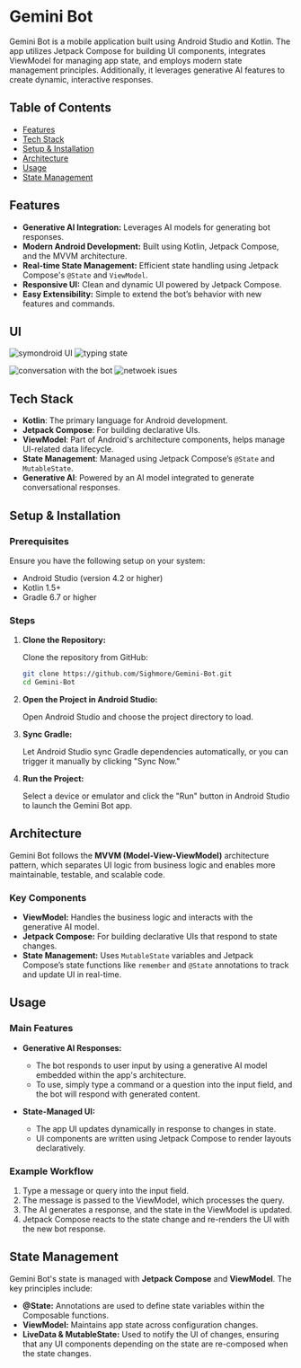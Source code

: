# Gemini Bot

Gemini Bot is a mobile application built using Android Studio and Kotlin. The app utilizes Jetpack Compose for building UI components, integrates ViewModel for managing app state, and employs modern state management principles. Additionally, it leverages generative AI features to create dynamic, interactive responses.

## Table of Contents

- [Features](#features)
- [Tech Stack](#tech-stack)
- [Setup & Installation](#setup--installation)
- [Architecture](#architecture)
- [Usage](#usage)
- [State Management](#state-management)


## Features

- **Generative AI Integration:** Leverages AI models for generating bot responses.
- **Modern Android Development:** Built using Kotlin, Jetpack Compose, and the MVVM architecture.
- **Real-time State Management:** Efficient state handling using Jetpack Compose's `@State` and `ViewModel`.
- **Responsive UI:** Clean and dynamic UI powered by Jetpack Compose.
- **Easy Extensibility:** Simple to extend the bot’s behavior with new features and commands.

## UI

![symondroid UI](https://github.com/user-attachments/assets/ff18eb3b-be2c-4d1b-ad95-4fb77a0f0d8f)  ![typing state](https://github.com/user-attachments/assets/0674ae5a-6ca0-4360-9f5b-e5d04fd5f24c)

![conversation with the bot](https://github.com/user-attachments/assets/0060243c-145c-4ad7-81b0-f54de0174f13)  ![netwoek isues](https://github.com/user-attachments/assets/687ac1fd-b964-4b22-8c4e-20e0c7064dbe)






## Tech Stack

- **Kotlin**: The primary language for Android development.
- **Jetpack Compose**: For building declarative UIs.
- **ViewModel**: Part of Android's architecture components, helps manage UI-related data lifecycle.
- **State Management**: Managed using Jetpack Compose’s `@State` and `MutableState`.
- **Generative AI**: Powered by an AI model integrated to generate conversational responses.

## Setup & Installation

### Prerequisites

Ensure you have the following setup on your system:

- Android Studio (version 4.2 or higher)
- Kotlin 1.5+
- Gradle 6.7 or higher

### Steps

1. **Clone the Repository:**

   Clone the repository from GitHub:
   ```bash
   git clone https://github.com/Sighmore/Gemini-Bot.git
   cd Gemini-Bot
   ```

2. **Open the Project in Android Studio:**

   Open Android Studio and choose the project directory to load.

3. **Sync Gradle:**

   Let Android Studio sync Gradle dependencies automatically, or you can trigger it manually by clicking "Sync Now."

4. **Run the Project:**

   Select a device or emulator and click the "Run" button in Android Studio to launch the Gemini Bot app.

## Architecture

Gemini Bot follows the **MVVM (Model-View-ViewModel)** architecture pattern, which separates UI logic from business logic and enables more maintainable, testable, and scalable code.

### Key Components

- **ViewModel:** Handles the business logic and interacts with the generative AI model.
- **Jetpack Compose:** For building declarative UIs that respond to state changes.
- **State Management:** Uses `MutableState` variables and Jetpack Compose’s state functions like `remember` and `@State` annotations to track and update UI in real-time.

## Usage

### Main Features

- **Generative AI Responses:**
   - The bot responds to user input by using a generative AI model embedded within the app's architecture.
   - To use, simply type a command or a question into the input field, and the bot will respond with generated content.

- **State-Managed UI:**
   - The app UI updates dynamically in response to changes in state.
   - UI components are written using Jetpack Compose to render layouts declaratively.

### Example Workflow

1. Type a message or query into the input field.
2. The message is passed to the ViewModel, which processes the query.
3. The AI generates a response, and the state in the ViewModel is updated.
4. Jetpack Compose reacts to the state change and re-renders the UI with the new bot response.

## State Management

Gemini Bot's state is managed with **Jetpack Compose** and **ViewModel**. The key principles include:

- **@State:** Annotations are used to define state variables within the Composable functions.
- **ViewModel:** Maintains app state across configuration changes.
- **LiveData & MutableState:** Used to notify the UI of changes, ensuring that any UI components depending on the state are re-composed when the state changes.

